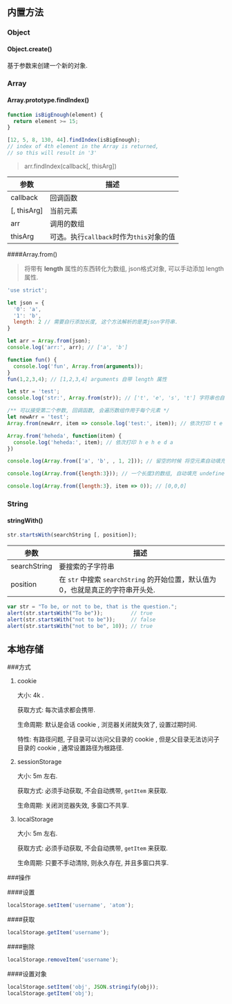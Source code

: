 ## 内置方法

### Object

#### Object.create()

基于参数来创建一个新的对象.

### Array

#### Array.prototype.findIndex()

```javascript
function isBigEnough(element) {
  return element >= 15;
}

[12, 5, 8, 130, 44].findIndex(isBigEnough); 
// index of 4th element in the Array is returned,
// so this will result in '3'
```

> arr.findIndex(callback[, thisArg])

| 参数          | 描述                           |
| ----------- | ---------------------------- |
| callback    | 回调函数                         |
| [, thisArg] | 当前元素                         |
| arr         | 调用的数组                        |
| thisArg     | 可选。执行`callback`时作为`this`对象的值 |

####Array.from()

> 将带有 **length** 属性的东西转化为数组, json格式对象, 可以手动添加 length属性.

```javascript
'use strict';

let json = {
  '0': 'a',
  '1': 'b',
  length: 2 // 需要自行添加长度, 这个方法解析的是类json字符串.
}

let arr = Array.from(json);
console.log('arr:', arr); // ['a', 'b']

function fun() {
  console.log('fun', Array.from(arguments));
}
fun(1,2,3,4); // [1,2,3,4] arguments 自带 length 属性

let str = 'test';
console.log('str:', Array.from(str)); // ['t', 'e', 's', 't'] 字符串也自带 length 属性

/** 可以接受第二个参数, 回调函数, 会遍历数组作用于每个元素 */
let newArr = 'test';
Array.from(newArr, item => console.log('test:', item)); // 依次打印 t e s t

Array.from('heheda', function(item) {
  console.log('heheda:', item); // 依次打印 h e h e d a
})

console.log(Array.from(['a', 'b', , 1, 2])); // 留空的时候 将空元素自动填充 undefined

console.log(Array.from({length:3})); // 一个长度3的数组, 自动填充 undefined

console.log(Array.from({length:3}, item => 0)); // [0,0,0]
```

### String

#### stringWith()

```javascript
str.startsWith(searchString [, position]);
```

| 参数           | 描述                                       |
| ------------ | ---------------------------------------- |
| searchString | 要搜索的子字符串                                 |
| position     | 在 `str` 中搜索 `searchString` 的开始位置，默认值为 0，也就是真正的字符串开头处. |

```javascript
var str = "To be, or not to be, that is the question.";
alert(str.startsWith("To be"));         // true
alert(str.startsWith("not to be"));     // false
alert(str.startsWith("not to be", 10)); // true
```

## 本地存储

###方式

1. cookie

   大小: 4k .

   获取方式: 每次请求都会携带.

   生命周期: 默认是会话 cookie , 浏览器关闭就失效了, 设置过期时间.

   特性: 有路径问题, 子目录可以访问父目录的 cookie , 但是父目录无法访问子目录的 cookie , 通常设置路径为根路径.

2. sessionStorage

   大小: 5m 左右.

   获取方式: 必须手动获取, 不会自动携带, `getItem` 来获取.

   生命周期: 关闭浏览器失效, 多窗口不共享.

3. localStorage

   大小: 5m 左右.

   获取方式: 必须手动获取, 不会自动携带, `getItem` 来获取.

   生命周期: 只要不手动清除, 则永久存在, 并且多窗口共享.

###操作

####设置

```javascript
localStorage.setItem('username', 'atom');
```

####获取

```javascript
localStorage.getItem('username');
```

####删除

```javascript
localStorage.removeItem('username');
```

####设置对象

```javascript
localStorage.setItem('obj', JSON.stringify(obj));
localStorage.getItem('obj');
```

